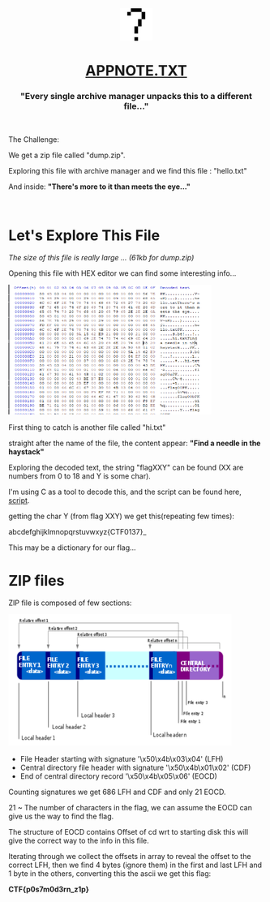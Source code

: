 <div align="center">

<img src="../img/misc.png" width="64" height="64" /> 

# [APPNOTE.TXT](https://capturetheflag.withgoogle.com/challenges/misc-appnote)

### "Every single archive manager unpacks this to a different file..."

</div>

<br>

The Challenge: 

We get a zip file called "dump.zip".

Exploring this file with archive manager and we find this file : "hello.txt"

And inside:
**"There's more to it than meets the eye..."**

<br>

# Let's Explore This File

*The size of this file is really large ... 
 (61kb for dump.zip)* 

Opening this file with HEX editor we can find some interesting info...

<img src="../img/Capture.PNG" width="400" height="256" /> 

First thing to catch is another file called "hi.txt"

straight after the name of the file, the content appear: 
**"Find a needle in the haystack"**

Exploring the decoded text, the string "flagXXY"
can be found (XX are numbers from 0 to 18 and Y is some char).

I'm using C as a tool to decode this, and the script can be found here, [script](reader.c).

getting the char Y (from flag XXY) we get this(repeating few times):

abcdefghijklmnopqrstuvwxyz{CTF0137}_


This may be a dictionary for our flag...

# ZIP files

ZIP file is composed of few sections:

<img src="../img/central-directory-structure.png" width="440" height="260" />

* File Header starting with signature '\x50\x4b\x03\x04' (LFH)
* Central directory file header with signature '\x50\x4b\x01\x02' (CDF)
* End of central directory record '\x50\x4b\x05\x06' (EOCD)

Counting signatures we get 686 LFH and CDF and only 21 EOCD.

21 ~ The number of characters in the flag, we can assume the EOCD can give us the way to find the flag.

The structure of EOCD contains Offset of cd wrt to starting disk this will give the correct way to the info in this file.

Iterating through we collect the offsets in array to reveal the offset to the correct LFH, then we find 4 bytes (ignore them) in the first and last LFH and 1 byte in the others, converting this the ascii we get this flag: 

**CTF{p0s7m0d3rn_z1p}**